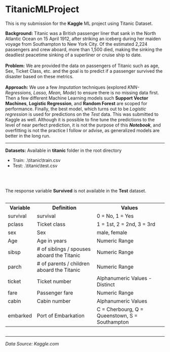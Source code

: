 # TitanicMLProject
This is my submission for the **Kaggle** ML project using Titanic Dataset.

**Background:** Titanic was a British passenger liner that sank in the North Atlantic Ocean on 15 April 1912, after striking an iceberg during her maiden voyage from Southampton to New York City. Of the estimated 2,224 passengers and crew aboard, more than 1,500 died, making the sinking the deadliest peacetime sinking of a superliner or cruise ship to date. 
<BR></BR>
**Problem:** We are provided the data on passengers of Titanic such as age, Sex, Ticket Class, etc. and the goal is to predict if a passenger survived the disaster based on these metrics. 
<BR></BR>
**Approach:** We use a few *Imputation* techniques (explored *KNN-Regressions, Lasso, Mean, Mode*) to ensure there is no missing data first. Then a few different Machine Learning models such **Support Vector Machines**, **Logistic Regression**, and **Random Forest** are scoped for performance. Finally, the best model, which turns out to be *Logistic regression* is used for predictions on the *Test* data. This was submitted to Kaggle as well. Although it is possible to fine tune the predictions to the level of near perfect prediction, it is not the purpose of this ***Notebook***, and overfitting is not the practice I follow or advise, as generalized models are better in the long run. 
<HR></HR>

**Datasets:** Available in **titanic** folder in the root directory
<ul>  
<li>Train: .\titanic\train.csv</li>
<li>Test: .\titanic\test.csv</li>
</ul>
<BR></BR>

The response variable **Survived** is not available in the **Test** dataset.

<table style="display: inline-block" "text-align: left">
  <tr>
    <th>Variable</th>
    <th>Definition</th> 
    <th>Values</th>
  </tr>
  <tr>
    <td>survival</td>
    <td>survival</td>
    <td>0 = No, 1 = Yes</td>
  </tr>
  <tr>
    <td>pclass</td>
    <td>Ticket class</td>
    <td>1 = 1st, 2 = 2nd, 3 = 3rd</td>
  </tr>
  <tr>
    <td>sex</td>
    <td>Sex</td>
    <td>male, female</td>
  </tr>
  <tr>
    <td>Age</td>
    <td>Age in years</td>
    <td>Numeric Range</td>
  </tr>
  <tr>
    <td>sibsp</td>
    <td># of siblings / spouses aboard the Titanic</td>
   <td>Numeric Range</td>
  </tr>
  <tr>
    <td>parch</td>
    <td># of parents / children aboard the Titanic</td>
    <td>Numeric Range</td>
  </tr>
  <tr>
    <td>ticket</td>
    <td>Ticket number</td>
    <td>Alphanumeric Values - Distinct</td>
  </tr>
  <tr>
    <td>fare</td>
    <td>Passenger fare</td>
    <td>Numeric Range</td>
  </tr>
  <tr>
    <td>cabin</td>
    <td>Cabin number</td>
   <td>Alphanumeric Values</td>
  </tr>
  <tr>
    <td>embarked</td>
    <td>Port of Embarkation</td>
    <td>C = Cherbourg, Q = Queenstown, S = Southampton</td>
  </tr>
</table>



</ul>

<HR></HR>

*Data Source: Kaggle.com*
